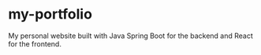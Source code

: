 # my-portfolio
My personal website built with Java Spring Boot for the backend and React for the frontend.
